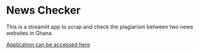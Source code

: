 # News Checker


This is a streamlit app to scrap and check the plagiarism between two news websites in Ghana. 



[Application can be accessed here](http://98.82.9.62:8501/)

